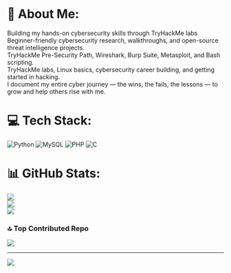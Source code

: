 # 💫 About Me:
Building my hands-on cybersecurity skills through TryHackMe labs <br>Beginner-friendly cybersecurity research, walkthroughs, and open-source threat intelligence projects.<br>TryHackMe Pre-Security Path, Wireshark, Burp Suite, Metasploit, and Bash scripting.<br>TryHackMe labs, Linux basics, cybersecurity career building, and getting started in hacking.<br>I document my entire cyber journey — the wins, the fails, the lessons — to grow and help others rise with me.<br>


# 💻 Tech Stack:
![Python](https://img.shields.io/badge/python-3670A0?style=for-the-badge&logo=python&logoColor=ffdd54) ![MySQL](https://img.shields.io/badge/mysql-4479A1.svg?style=for-the-badge&logo=mysql&logoColor=white) ![PHP](https://img.shields.io/badge/php-%23777BB4.svg?style=for-the-badge&logo=php&logoColor=white) ![C](https://img.shields.io/badge/c-%2300599C.svg?style=for-the-badge&logo=c&logoColor=white)
# 📊 GitHub Stats:
![](https://github-readme-stats.vercel.app/api?username=jiviteshbagai&theme=dark&hide_border=false&include_all_commits=true&count_private=false)<br/>
![](https://nirzak-streak-stats.vercel.app/?user=jiviteshbagai&theme=dark&hide_border=false)<br/>
![](https://github-readme-stats.vercel.app/api/top-langs/?username=jiviteshbagai&theme=dark&hide_border=false&include_all_commits=true&count_private=false&layout=compact)

### 🔝 Top Contributed Repo
![](https://github-contributor-stats.vercel.app/api?username=jiviteshbagai&limit=5&theme=dark&combine_all_yearly_contributions=true)

---
[![](https://visitcount.itsvg.in/api?id=jiviteshbagai&icon=8&color=4)](https://visitcount.itsvg.in)

<!-- Proudly created with GPRM ( https://gprm.itsvg.in ) -->
